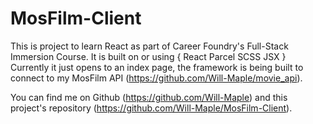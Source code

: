 # MosFilm-Client
 This is project to learn React as part of Career Foundry's Full-Stack Immersion Course. It is built on or using
 {
  React
  Parcel
  SCSS
  JSX
 }
Currently it just opens to an index page, the framework is being built to connect to my MosFilm API (https://github.com/Will-Maple/movie_api).

You can find me on Github (https://github.com/Will-Maple) and this project's repository (https://github.com/Will-Maple/MosFilm-Client).